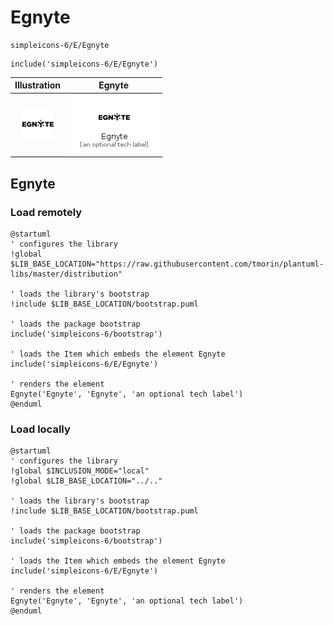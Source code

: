 # Egnyte


```text
simpleicons-6/E/Egnyte
```

```text
include('simpleicons-6/E/Egnyte')
```



| Illustration | Egnyte |
| :---: | :---: |
| ![illustration for Illustration](../../simpleicons-6/E/Egnyte.png) | ![illustration for Egnyte](../../simpleicons-6/E/Egnyte.Local.png) |




## Egnyte

### Load remotely
```plantuml
@startuml
' configures the library
!global $LIB_BASE_LOCATION="https://raw.githubusercontent.com/tmorin/plantuml-libs/master/distribution"

' loads the library's bootstrap
!include $LIB_BASE_LOCATION/bootstrap.puml

' loads the package bootstrap
include('simpleicons-6/bootstrap')

' loads the Item which embeds the element Egnyte
include('simpleicons-6/E/Egnyte')

' renders the element
Egnyte('Egnyte', 'Egnyte', 'an optional tech label')
@enduml
```

### Load locally
```plantuml
@startuml
' configures the library
!global $INCLUSION_MODE="local"
!global $LIB_BASE_LOCATION="../.."

' loads the library's bootstrap
!include $LIB_BASE_LOCATION/bootstrap.puml

' loads the package bootstrap
include('simpleicons-6/bootstrap')

' loads the Item which embeds the element Egnyte
include('simpleicons-6/E/Egnyte')

' renders the element
Egnyte('Egnyte', 'Egnyte', 'an optional tech label')
@enduml
```

